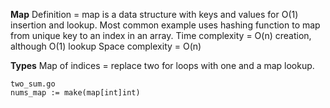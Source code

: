 **Map**
Definition = map is a data structure with keys and values for O(1) insertion and lookup. Most common example uses hashing function to map from unique key to an index in an array.
Time complexity = O(n) creation, although O(1) lookup
Space complexity = O(n)

**Types**
Map of indices = replace two for loops with one and a map lookup. 
```
two_sum.go
nums_map := make(map[int]int)

```

